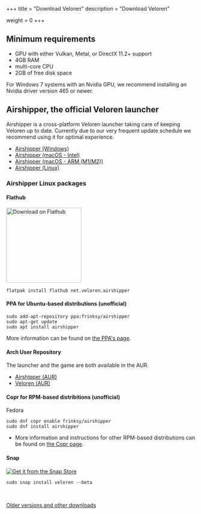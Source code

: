 +++
title = "Download Veloren"
description = "Download Veloren"

weight = 0
+++

## Minimum requirements

- GPU with either Vulkan, Metal, or DirectX 11.2+ support
- 4GB RAM
- multi-core CPU
- 2GB of free disk space

For Windows 7 systems with an Nvidia GPU,
we recommend installing an Nvidia driver version 465 or newer.

## Airshipper, the official Veloren launcher

Airshipper is a cross-platform Veloren launcher taking care of keeping Veloren up to date.
Currently due to our very frequent update schedule we recommend using it for optimal experience.

* [Airshipper (Windows)](https://github.com/veloren/airshipper/releases/latest/download/airshipper-windows.msi)
* [Airshipper (macOS - Intel)](https://github.com/veloren/airshipper/releases/latest/download/airshipper-macos-x86_64.zip)
* [Airshipper (macOS - ARM (M1/M2))](https://github.com/veloren/airshipper/releases/latest/download/airshipper-macos-aarch64.zip)
* [Airshipper (Linux)](https://github.com/veloren/airshipper/releases/latest/download/airshipper-linux.tar.gz)

### Airshipper Linux packages

#### Flathub

<a style="background:none" href="https://flathub.org/apps/details/net.veloren.airshipper">
  <img width="200" alt="Download on Flathub" src="https://flathub.org/assets/badges/flathub-badge-en.png"/>
</a>

```
flatpak install flathub net.veloren.airshipper
```

#### PPA for Ubuntu-based distributions (unofficial)

```
sudo add-apt-repository ppa:frinksy/airshipper
sudo apt-get update
sudo apt install airshipper
```

More information can be found on [the PPA's page](https://launchpad.net/~frinksy/+archive/ubuntu/airshipper).


#### Arch User Repository

The launcher and the game are both available in the AUR.

* [Airshipper (AUR)](https://aur.archlinux.org/packages/airshipper/)
* [Veloren (AUR)](https://aur.archlinux.org/packages/veloren/)

#### Copr for RPM-based distribitions (unofficial)

Fedora
```
sudo dnf copr enable frinksy/airshipper
sudo dnf install airshipper
```

* More information and instructions for other RPM-based distributions
  can be found on [the Copr page](https://copr.fedorainfracloud.org/coprs/frinksy/airshipper/).

#### Snap

[![Get it from the Snap Store](https://snapcraft.io/static/images/badges/en/snap-store-black.svg)](https://snapcraft.io/veloren)

`sudo snap install veloren --beta`

<br>

[Older versions and other downloads](@/download-other.md)

